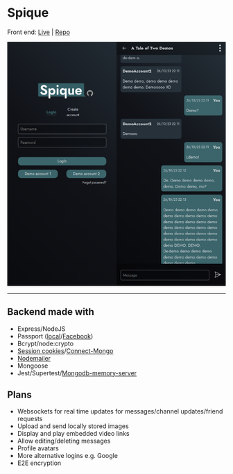 # Spique

Front end: [Live](https://spique.netlify.app) | [Repo](https://github.com/MaoShizhong/Spique)

![Demo channel](./images/spique_demo.png)

---

## Backend made with

-   Express/NodeJS
-   Passport ([local](https://www.passportjs.org/packages/passport-local/)/[Facebook](https://www.passportjs.org/packages/passport-facebook/))
-   Bcrypt/node:crypto
-   [Session cookies](https://expressjs.com/en/resources/middleware/session.html)/[Connect-Mongo](https://github.com/jdesboeufs/connect-mongo)
-   [Nodemailer](https://github.com/nodemailer/nodemailer)
-   Mongoose
-   Jest/Supertest/[Mongodb-memory-server](https://github.com/nodkz/mongodb-memory-server)

## Plans

-   Websockets for real time updates for messages/channel updates/friend requests
-   Upload and send locally stored images
-   Display and play embedded video links
-   Allow editing/deleting messages
-   Profile avatars
-   More alternative logins e.g. Google
-   E2E encryption

